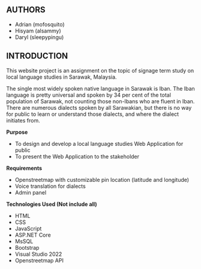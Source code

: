 ## AUTHORS
<ul>
  <li>Adrian (mofosquito)</li>
  <li>Hisyam (alsammy)</li>
  <li>Daryl (sleepypingu)</li>
</ul>

## INTRODUCTION

This website project is an assignment on the topic of signage term study on local language studies in Sarawak, Malaysia.

The single most widely spoken native language in Sarawak is Iban. The Iban language is pretty universal and spoken by 34 per cent of the total population of Sarawak, not counting those non-Ibans who are fluent in Iban. There are numerous dialects spoken by all Sarawakian, but there is no way for public to learn or understand those dialects, and where the dialect initiates from.

**Purpose**

<ul>
  <li>To design and develop a local language studies Web Application for public</li>
  <li>To present the Web Application to the stakeholder</li>
</ul>

**Requirements**

<ul>
  <li>Openstreetmap with customizable pin location (latitude and longitude)</li>
  <li>Voice translation for dialects</li>
  <li>Admin panel</li>
</ul>

**Technologies Used (Not include all)**

<ul>
  <li>HTML</li>
  <li>CSS</li>
  <li>JavaScript</li>
  <li>ASP.NET Core</li>
  <li>MsSQL</li>
  <li>Bootstrap</li>
  <li>Visual Studio 2022</li>
  <li>Openstreetmap API</li>
</ul>
